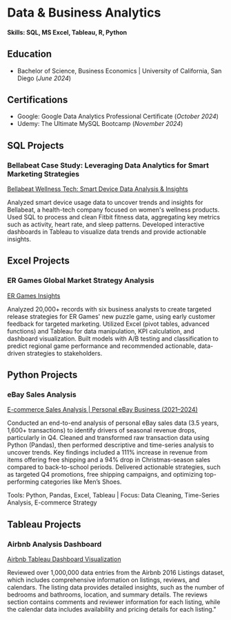 # Data & Business Analytics

#### Skills: SQL, MS Excel, Tableau, R, Python

## Education
- Bachelor of Science, Business Economics | University of California, San Diego
(_June 2024_)

## Certifications
- Google: Google Data Analytics Professional Certificate (_October 2024_)
- Udemy: The Ultimate MySQL Bootcamp (_November 2024_)

## SQL Projects
### Bellabeat Case Study: Leveraging Data Analytics for Smart Marketing Strategies
[Bellabeat Wellness Tech: Smart Device Data Analysis & Insights](https://github.com/matthewarucan/Google-Data-Analytics-Case-Study)

Analyzed smart device usage data to uncover trends and insights for Bellabeat, a health-tech company focused on women's wellness products. Used SQL to process and clean Fitbit fitness data, aggregating key metrics such as activity, heart rate, and sleep patterns. Developed interactive dashboards in Tableau to visualize data trends and provide actionable insights.

## Excel Projects
### ER Games Global Market Strategy Analysis
[ER Games Insights](https://github.com/matthewarucan/ER-Games)

Analyzed 20,000+ records with six business analysts to create targeted release strategies for ER Games' new puzzle game, using early customer feedback for targeted marketing. Utilized Excel (pivot tables, advanced functions) and Tableau for data manipulation, KPI calculation, and dashboard visualization. Built models with A/B testing and classification to predict regional game performance and recommended actionable, data-driven strategies to stakeholders.

## Python Projects
### eBay Sales Analysis
[E-commerce Sales Analysis | Personal eBay Business (2021–2024)](https://github.com/matthewarucan/E-commerce-Analytics/blob/main/README.md)

Conducted an end-to-end analysis of personal eBay sales data (3.5 years, 1,600+ transactions) to identify drivers of seasonal revenue drops, particularly in Q4. Cleaned and transformed raw transaction data using Python (Pandas), then performed descriptive and time-series analysis to uncover trends. Key findings included a 111% increase in revenue from items offering free shipping and a 94% drop in Christmas-season sales compared to back-to-school periods. Delivered actionable strategies, such as targeted Q4 promotions, free shipping campaigns, and optimizing top-performing categories like Men’s Shoes.

Tools: Python, Pandas, Excel, Tableau | Focus: Data Cleaning, Time-Series Analysis, E-commerce Strategy

## Tableau Projects
### Airbnb Analysis Dashboard
[Airbnb Tableau Dashboard Visualization](https://github.com/matthewarucan/Tableau-Airbnb)

Reviewed over 1,000,000 data entries from the Airbnb 2016 Listings dataset, which includes comprehensive information on listings, reviews, and calendars. The listing data provides detailed insights, such as the number of bedrooms and bathrooms, location, and summary details. The reviews section contains comments and reviewer information for each listing, while the calendar data includes availability and pricing details for each listing."






